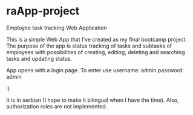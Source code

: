# raApp-project

Employee task tracking Web Application

This is a simple Web App that I've created as my final bootcamp project. The purpose of the app is status tracking of tasks and subtasks of employees with possibilities of creating, editing, deleting and searching tasks and updating status.

App opens with a login page. To enter use 
username: admin 
password: admin 

:)

It is in serbian (I hope to make it bilingual when I have the time). Also, authorization roles are not implemented.
